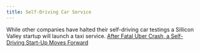 ```yaml
---
title: Self-Driving Car Service
---
```

While other companies have halted their self-driving car testings a Sillicon Valley startup will launch a taxi service.
[After Fatal Uber Crash, a Self-Driving Start-Up Moves Forward](https://www.nytimes.com/2018/05/07/technology/uber-crash-autonomous-driveai.html?rref=collection%2Fsectioncollection%2Ftechnology&action=click&contentCollection=technology&region=rank&module=package&version=highlights&contentPlacement=1&pgtype=sectionfront)
